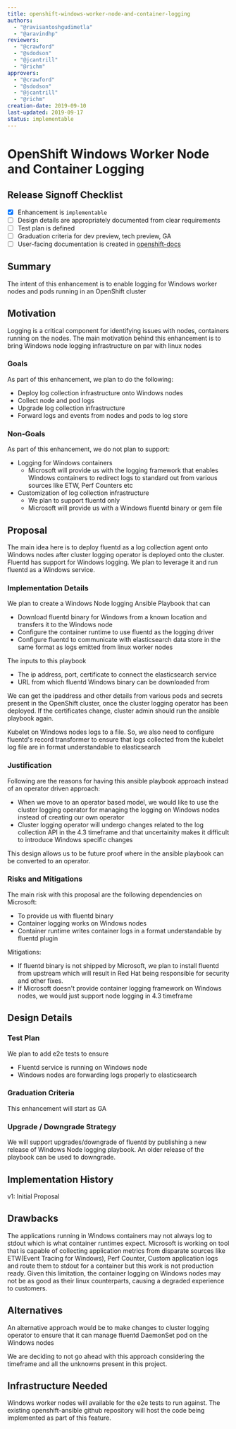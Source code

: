 ```yaml
---
title: openshift-windows-worker-node-and-container-logging
authors:
  - "@ravisantoshgudimetla"
  - "@aravindhp"
reviewers:
  - "@crawford"
  - "@sdodson"
  - "@jcantrill"
  - "@richm"
approvers:
  - "@crawford"
  - "@sdodson"
  - "@jcantrill"
  - "@richm"
creation-date: 2019-09-10
last-updated: 2019-09-17
status: implementable
---
```


# OpenShift Windows Worker Node and Container Logging

## Release Signoff Checklist

- [x] Enhancement is `implementable`
- [ ] Design details are appropriately documented from clear requirements
- [ ] Test plan is defined
- [ ] Graduation criteria for dev preview, tech preview, GA
- [ ] User-facing documentation is created in [openshift-docs](https://github.com/openshift/openshift-docs/)

## Summary

The intent of this enhancement is to enable logging for Windows worker nodes
and pods running in an OpenShift cluster

## Motivation

Logging is a critical component for identifying issues with nodes, containers
running on the nodes. The main motivation behind this enhancement is to bring
Windows node logging infrastructure on par with linux nodes

### Goals

As part of this enhancement, we plan to do the following:
* Deploy log collection infrastructure onto Windows nodes
* Collect node and pod logs
* Upgrade log collection infrastructure
* Forward logs and events from nodes and pods to log store

### Non-Goals

As part of this enhancement, we do not plan to support:
* Logging for Windows containers
  * Microsoft will provide us with the logging framework that enables Windows
    containers to redirect logs to standard out from various sources like
    ETW, Perf Counters etc
* Customization of log collection infrastructure
  * We plan to support fluentd only
  * Microsoft will provide us with a Windows fluentd binary or gem file


## Proposal

The main idea here is to deploy fluentd as a log collection agent onto Windows
nodes after cluster logging operator is deployed onto the cluster. Fluentd has
support for Windows logging. We plan to leverage it and run fluentd as a
Windows service.


### Implementation Details

We plan to create a Windows Node logging Ansible Playbook that can

* Download fluentd binary for Windows from a known location and transfers it to
  the Windows node
* Configure the container runtime to use fluentd as the logging driver
* Configure fluentd to communicate with elasticsearch data store in the same
  format as logs emitted from linux worker nodes

The inputs to this playbook

* The ip address, port, certificate to connect the elasticsearch service
* URL from which fluentd Windows binary can be downloaded from

We can get the ipaddress and other details from various pods and secrets present
in the OpenShift cluster, once the cluster logging operator has been deployed.
If the certificates change, cluster admin should run the ansible playbook
again.

Kubelet on Windows nodes logs to a file. So, we also need to configure
fluentd's record transformer to ensure that logs collected from the kubelet log
file are in format understandable to elasticsearch

### Justification

Following are the reasons for having this ansible playbook approach instead of
an operator driven approach:

* When we move to an operator based model, we would like to use the cluster
  logging operator for managing the logging on Windows nodes instead of
  creating our own operator
* Cluster logging operator will undergo changes related to the log collection
  API in the 4.3 timeframe and that uncertainity makes it difficult to introduce
  Windows specific changes

This design allows us to be future proof where in the ansible playbook can be
converted to an operator.

### Risks and Mitigations

The main risk with this proposal are the following dependencies on Microsoft:

* To provide us with fluentd binary
* Container logging works on Windows nodes
* Container runtime writes container logs in a format understandable by fluentd
  plugin

Mitigations:

* If fluentd binary is not shipped by Microsoft, we plan to install fluentd
  from upstream which will result in Red Hat being responsible for security and
  other fixes.
* If Microsoft doesn't provide container logging framework on Windows nodes, we
  would just support node logging in 4.3 timeframe

## Design Details

### Test Plan

We plan to add e2e tests to ensure

* Fluentd service is running on Windows node
* Windows nodes are forwarding logs properly to elasticsearch

### Graduation Criteria

This enhancement will start as GA

### Upgrade / Downgrade Strategy

We will support upgrades/downgrade of fluentd by publishing a new release of
Windows Node logging playbook. An older release of the playbook can be used to
downgrade.


## Implementation History

v1: Initial Proposal

## Drawbacks

The applications running in Windows containers may not always log to stdout
which is what container runtimes expect. Microsoft is working on tool that
is capable of collecting application metrics from disparate sources like
ETW(Event Tracing for Windows), Perf Counter, Custom application logs and
route them to stdout for a container but this work is not production ready.
Given this limitation, the container logging on Windows nodes may not be
as good as their linux counterparts, causing a degraded experience to
customers.


## Alternatives

An alternative approach would be to make changes to cluster logging operator to
ensure that it can manage fluentd DaemonSet pod on the Windows nodes

We are deciding to not go ahead with this approach considering the timeframe
and all the unknowns present in this project.

## Infrastructure Needed

Windows worker nodes will available for the e2e tests to run against. The
existing openshift-ansible github repository will host the code being
implemented as part of this feature.
